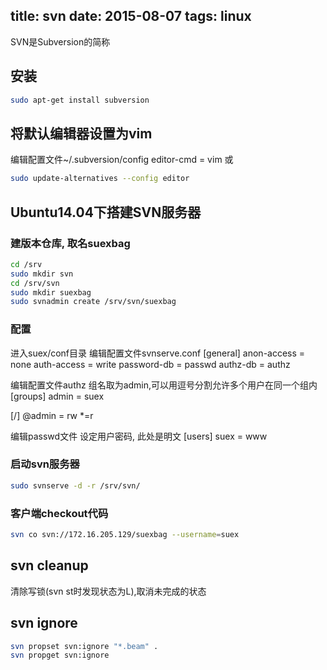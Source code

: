 title: svn
date: 2015-08-07
tags: linux
---
SVN是Subversion的简称
<!--more-->
## 安装
```bash
sudo apt-get install subversion
```

## 将默认编辑器设置为vim
编辑配置文件~/.subversion/config
editor-cmd = vim
或
```bash
sudo update-alternatives --config editor
```

## Ubuntu14.04下搭建SVN服务器

### 建版本仓库, 取名suexbag
```bash
cd /srv
sudo mkdir svn
cd /srv/svn
sudo mkdir suexbag
sudo svnadmin create /srv/svn/suexbag
```

### 配置
进入suex/conf目录
编辑配置文件svnserve.conf
[general]
anon-access = none
auth-access = write
password-db = passwd
authz-db = authz

编辑配置文件authz 
组名取为admin,可以用逗号分割允许多个用户在同一个组内
[groups]
admin = suex

[/]
@admin = rw
*=r

编辑passwd文件 
设定用户密码, 此处是明文
[users]
suex = www

### 启动svn服务器
```bash
sudo svnserve -d -r /srv/svn/
```

### 客户端checkout代码
```bash
svn co svn://172.16.205.129/suexbag --username=suex
```

## svn cleanup
清除写锁(svn st时发现状态为L),取消未完成的状态

## svn ignore
```bash
svn propset svn:ignore "*.beam" .
svn propget svn:ignore
```



